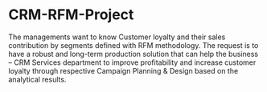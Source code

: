 # CRM-RFM-Project
The managements want to know Customer loyalty and their sales contribution by segments defined with RFM methodology. The request is to have a robust and long-term production solution that can help the business – CRM Services department to improve profitability and increase customer loyalty through respective Campaign Planning & Design based on the analytical results. 
